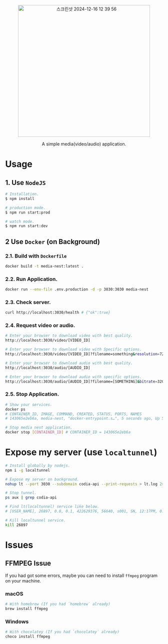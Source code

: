 <p align="center">
  <img width="422" alt="스크린샷 2024-12-16 12 39 56" src="https://github.com/user-attachments/assets/ff5d6162-1fbb-4426-b915-fabf7bf061ae" />
</p>

[circleci-image]: https://img.shields.io/circleci/build/github/nestjs/nest/master?token=abc123def456
[circleci-url]: https://circleci.com/gh/nestjs/nest

<p align="center">A simple media(video/audio) application.</p>

# Usage

## 1. Use `NodeJS`

```bash
# Installation.
$ npm install

# production mode.
$ npm run start:prod

# watch mode.
$ npm run start:dev
```

## 2 Use `Docker` (on Background)

### 2.1. Build with `Dockerfile`

```bash
docker build -t media-nest:latest .
```

### 2.2. Run Application.

```bash
docker run --env-file .env.production -d -p 3030:3030 media-nest
```

### 2.3. Check server.

```bash
curl http://localhost:3030/health # {"ok":true}
```

### 2.4. Request video or audio.

```bash
# Enter your browser to download video with best quality.
http://localhost:3030/video/[VIDEO_ID]

# Enter your browser to download video with Specific options.
http://localhost:3030/video/[VIDEO_ID]?filename=something&resolution=720

# Enter your browser to download audio with best quality.
http://localhost:3030/audio/[AUDIO_ID]

# Enter your browser to download audio with specific options.
http://localhost:3030/audio/[AUDIO_ID]?filename=[SOMETHING]&bitrate=320
```

### 2.5. Stop Application.

```bash
# Show your services.
docker ps
# CONTAINER_ID, IMAGE, COMMAND, CREATED, STATUS, PORTS, NAMES
# 143065e2eb6a, media-nest, "docker-entrypoint.s…", 5 seconds ago, Up 5 seconds, 0.0.0.0:3030->3030/tcp, friendly_ritchie

# Stop media nest application.
docker stop [CONTAINER_ID] # CONTAINER_ID = 143065e2eb6a
```

# Expose my server (use `localtunnel`)

```bash
# Install globally by nodejs.
npm i -g localtunnel

# Expose my server on background.
nohup lt --port 3030 --subdomain codia-api --print-requests > lt.log 2>&1 &

# Stop tunnel.
ps aux | grep codia-api

# Find lt(localtunnel) service like below.
# [USER_NAME], 26897, 0.0, 0.1, 422629376, 56640, s001, SN, 12:17PM, 0:00.37, node, /Users/[USER_NAME]/.nvm/versions/node/v20.13.1/bin/lt --port 3030 --subdomain codia-api --print-requests

# Kill localtunnel service.
kill 26897
```

# Issues

## FFMPEG Issue

If you had got some errors, maybe you can need to install `ffmpeg` program on your machine.

### macOS

```bash
# With homebrew (If you had `homebrew` already)
brew install ffmpeg
```

### Windows

```bash
# With chocolatey (If you had `chocolatey` already)
choco install ffmpeg
```

